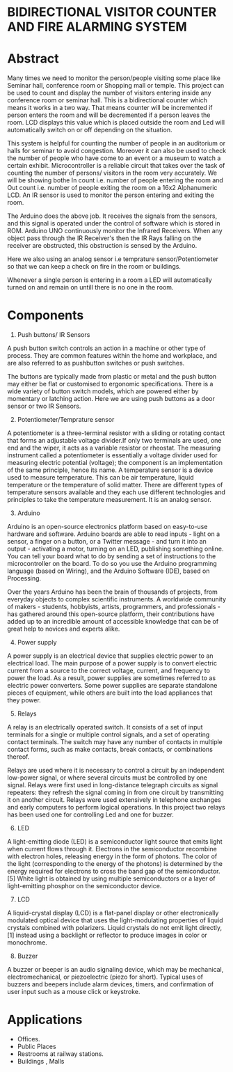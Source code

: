 # BIDIRECTIONAL VISITOR COUNTER AND FIRE ALARMING SYSTEM


# Abstract 

Many times we need to monitor the person/people visiting some place like Seminar hall, conference room or Shopping mall or temple. This project can be used to count and display the number of visitors entering inside any conference room or seminar hall. This is a bidirectional counter which means it works in a two way. That means counter will be incremented if person enters the room and will be decremented if a person leaves the room. LCD displays this value which is placed outside the room and Led will automatically switch on or off depending on the situation.

This system is helpful for counting the number of people in an auditorium or halls for seminar to avoid congestion. Moreover it can also be used to check the number of people who have come to an event or a museum to watch a certain exhibit. Microcontroller is a reliable circuit that takes over the task of counting the number of persons/ visitors in the room very accurately. We will be showing bothe In count i.e. number of people entering the room and Out count i.e. number of people exiting the room on a 16x2 Alphanumeric LCD. An IR sensor is used to monitor the person entering and exiting the room.

The Arduino does the above job. It receives the signals from the sensors, and this signal is operated under the control of software which is stored in ROM. Arduino UNO continuously monitor the Infrared Receivers. When any object pass through the IR Receiver's then the IR Rays falling on the receiver are obstructed, this obstruction is sensed by the Arduino.

Here we also using an analog sensor i.e temprature sensor/Potentiometer so that we can keep a check on fire in the room or buildings.

Whenever a single person is entering in a room a LED will automatically turned on and remain on untill there is no one in the room.


#  Components

1) Push buttons/ IR Sensors

A push button switch controls an action in a machine or other type of process. They are common features within the home and workplace, and are also referred to as pushbutton switches or push switches.

The buttons are typically made from plastic or metal and the push button may either be flat or customised to ergonomic specifications. There is a wide variety of button switch models, which are powered either by momentary or latching action.
Here we are using push buttons as a door sensor or two IR Sensors.


2) Potentiometer/Temprature sensor

A potentiometer is a three-terminal resistor with a sliding or rotating contact that forms an adjustable voltage divider.If only two terminals are used, one end and the wiper, it acts as a variable resistor or rheostat.
The measuring instrument called a potentiometer is essentially a voltage divider used for measuring electric potential (voltage); the component is an implementation of the same principle, hence its name.
A temperature sensor is a device used to measure temperature. This can be air temperature, liquid temperature or the temperature of solid matter. There are different types of temperature sensors available and they each use different technologies and principles to take the temperature measurement.
It is an analog sensor.


3)  Arduino

Arduino is an open-source electronics platform based on easy-to-use hardware and software. Arduino boards are able to read inputs - light on a sensor, a finger on a button, or a Twitter message - and turn it into an output - activating a motor, turning on an LED, publishing something online. You can tell your board what to do by sending a set of instructions to the microcontroller on the board. To do so you use the Arduino programming language (based on Wiring), and the Arduino Software (IDE), based on Processing.

Over the years Arduino has been the brain of thousands of projects, from everyday objects to complex scientific instruments. A worldwide community of makers - students, hobbyists, artists, programmers, and professionals - has gathered around this open-source platform, their contributions have added up to an incredible amount of accessible knowledge that can be of great help to novices and experts alike.


4) Power supply

A power supply is an electrical device that supplies electric power to an electrical load. The main purpose of a power supply is to convert electric current from a source to the correct voltage, current, and frequency to power the load. As a result, power supplies are sometimes referred to as electric power converters. Some power supplies are separate standalone pieces of equipment, while others are built into the load appliances that they power.

5) Relays

A relay is an electrically operated switch. It consists of a set of input terminals for a single or multiple control signals, and a set of operating contact terminals. The switch may have any number of contacts in multiple contact forms, such as make contacts, break contacts, or combinations thereof.

Relays are used where it is necessary to control a circuit by an independent low-power signal, or where several circuits must be controlled by one signal. Relays were first used in long-distance telegraph circuits as signal repeaters: they refresh the signal coming in from one circuit by transmitting it on another circuit. Relays were used extensively in telephone exchanges and early computers to perform logical operations.
In this project two relays has been used one for controlling Led and one for buzzer.

6) LED 

A light-emitting diode (LED) is a semiconductor light source that emits light when current flows through it. Electrons in the semiconductor recombine with electron holes, releasing energy in the form of photons. The color of the light (corresponding to the energy of the photons) is determined by the energy required for electrons to cross the band gap of the semiconductor.[5] White light is obtained by using multiple semiconductors or a layer of light-emitting phosphor on the semiconductor device.

7) LCD 

A liquid-crystal display (LCD) is a flat-panel display or other electronically modulated optical device that uses the light-modulating properties of liquid crystals combined with polarizers. Liquid crystals do not emit light directly,[1] instead using a backlight or reflector to produce images in color or monochrome.

8) Buzzer

A buzzer or beeper is an audio signaling device, which may be mechanical, electromechanical, or piezoelectric (piezo for short). Typical uses of buzzers and beepers include alarm devices, timers, and confirmation of user input such as a mouse click or keystroke.


# Applications

* Offices.
* Public Places
* Restrooms at railway stations.
* Buildings , Malls